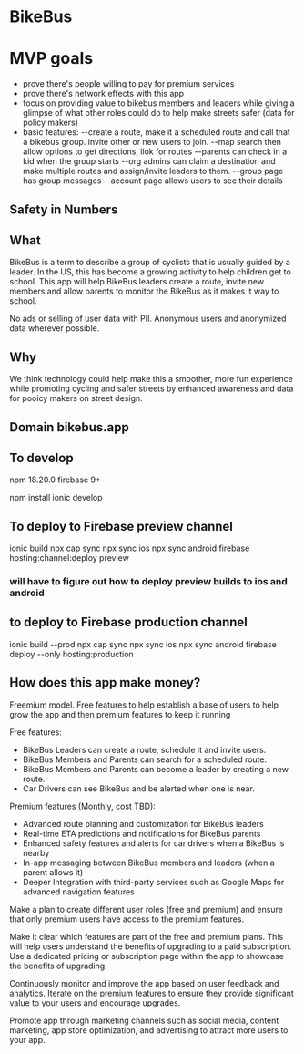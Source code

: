 # BikeBus

# MVP goals

- prove there's people willing to pay for premium services
- prove there's network effects with this app
- focus on providing value to bikebus members and leaders while giving a glimpse of what other roles could do to help make streets safer (data for policy makers)
- basic features: 
--create a route, make it a scheduled route and call that a bikebus group. invite other or new users to join. 
--map search then allow options to get directions, llok for routes
--parents can check in a kid when the group starts
--org admins can claim a destination and make multiple routes and assign/invite leaders to them. 
--group page has group messages
--account page allows users to see their details

## Safety in Numbers

## What

BikeBus is a term to describe a group of cyclists that is usually guided by a leader. In the US, this has become a growing activity to help children get to school. This app will help BikeBus leaders create a route, invite new members and allow parents to monitor the BikeBus as it makes it way to school.

No ads or selling of user data with PII. Anonymous users and anonymized data wherever possible.  

## Why

We think technology could help make this a smoother, more fun experience while promoting cycling and safer streets by enhanced awareness and data for pooicy makers on street design.

## Domain bikebus.app

## To develop

npm 18.20.0
firebase 9+

npm install
ionic develop

## To deploy to Firebase preview channel

ionic build
npx cap sync
npx sync ios
npx sync android
firebase hosting:channel:deploy preview

### will have to figure out how to deploy preview builds to ios and android

## to deploy to Firebase production channel

ionic build --prod
npx cap sync
npx sync ios
npx sync android
firebase deploy --only hosting:production

## How does this app make money?

Freemium model. Free features to help establish a base of users to help grow the app and then premium features to keep it running

Free features:

- BikeBus Leaders can create a route, schedule it and invite users.
- BikeBus Members and Parents can search for a scheduled route.
- BikeBus Members and Parents can become a leader by creating a new route.
- Car Drivers can see BikeBus and be alerted when one is near.

Premium features (Monthly, cost TBD):

- Advanced route planning and customization for BikeBus leaders
- Real-time ETA predictions and notifications for BikeBus parents
- Enhanced safety features and alerts for car drivers when a BikeBus is nearby
- In-app messaging between BikeBus members and leaders (when a parent allows it)
- Deeper Integration with third-party services such as Google Maps for advanced navigation features

Make a plan to create different user roles (free and premium) and ensure that only premium users have access to the premium features.

Make it clear which features are part of the free and premium plans. This will help users understand the benefits of upgrading to a paid subscription. Use a dedicated pricing or subscription page within the app to showcase the benefits of upgrading.

Continuously monitor and improve the app based on user feedback and analytics. Iterate on the premium features to ensure they provide significant value to your users and encourage upgrades.

Promote app through marketing channels such as social media, content marketing, app store optimization, and advertising to attract more users to your app.